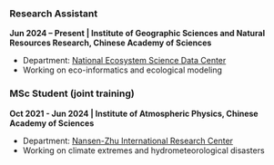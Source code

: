 ### **Research Assistant**  
**Jun 2024 – Present | Institute of Geographic Sciences and Natural Resources Research, Chinese Academy of Sciences**  
- Department: [National Ecosystem Science Data Center](https://www.nesdc.org.cn/)
- Working on eco-informatics and ecological modeling


### **MSc Student (joint training)**  
**Oct 2021 - Jun 2024 | Institute of Atmospheric Physics, Chinese Academy of Sciences**  
- Department: [Nansen-Zhu International Research Center](https://nzc.iap.ac.cn/)
- Working on climate extremes and hydrometeorological disasters
